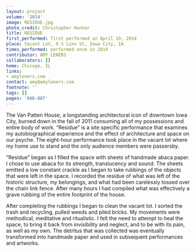 ```yaml
---
layout: project
volume: '2014'
image: RESIDUE.jpg
photo_credit: Christopher Hunter
title: RESIDUE
first_performed: first performed on April 19, 2014
place: Vacant Lot, 9 S Linn St, Iowa City, IA
times_performed: performed once in 2014
contributor: AMY LENERS
collaborators: []
home: Chicago, IL
links:
- amyleners.com
contact: amy@amyleners.com
footnote: ''
tags: []
pages: '086-087'
---
```


The Van Patten House, a longstanding architectural icon of downtown Iowa City, burned down in the fall of 2011 consuming all of my possessions and entire body of work. “Residue” is a site specific performance that examines my autobiographical experience and the effect of architecture and space on our psyche. The eight-hour performance took place in the vacant lot where my home use to stand and the only audience members were passersby.

“Residue” began as I filled the space with sheets of handmade abaca paper. I chose to use abaca for its strength, translucency and sound. The sheets emitted a low constant crackle as I began to take rubbings of the objects that were left in the space. I recorded the residue of what was left of the historic structure, my belongings, and what had been carelessly tossed over the chain link fence. After many hours I had compiled what was effectively a grave rubbing of the entire footprint of the house.

After completing the rubbings I began to clean the vacant lot. I sorted the trash and recycling, pulled weeds and piled bricks. My movements were methodical, meditative and ritualistic. I felt the need to attempt to heal the space, to bring it back from invisibility and neglect, and to be with its pain, as well as my own. The detritus that was collected was eventually transformed into handmade paper and used in subsequent performances and artworks.
